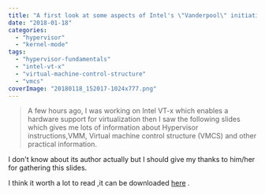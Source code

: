 ```yaml
---
title: "A first look at some aspects of Intel's \"Vanderpool\" initiative"
date: "2018-01-18"
categories: 
  - "hypervisor"
  - "kernel-mode"
tags: 
  - "hypervisor-fundamentals"
  - "intel-vt-x"
  - "virtual-machine-control-structure"
  - "vmcs"
coverImage: "20180118_152017-1024x777.png"
---
```


> A few hours ago, I was working on Intel VT-x which enables a hardware support for virtualization then I saw the following slides which gives me lots of information about Hypervisor instructions,VMM, Virtual machine control structure (VMCS) and other practical information.

I don't know about its author actually but I should give my thanks to him/her for gathering this slides.

I think it worth a lot to read ,it can be downloaded [here](http://rayanfam.com/wp-content/uploads/sites/2/2018/02/lesson17.ppt) .
